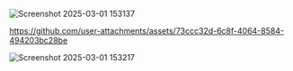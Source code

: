 ![Screenshot 2025-03-01 153137](https://github.com/user-attachments/assets/eb2ad0ed-beaf-4cb8-8047-2f046a06594c)

https://github.com/user-attachments/assets/73ccc32d-6c8f-4064-8584-494203bc28be

![Screenshot 2025-03-01 153217](https://github.com/user-attachments/assets/b91ba6c6-19d6-4720-a770-199d51382ff6)
